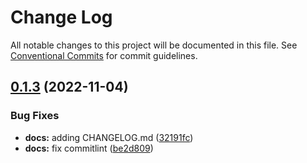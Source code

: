 # Change Log

All notable changes to this project will be documented in this file.
See [Conventional Commits](https://conventionalcommits.org) for commit guidelines.

## [0.1.3](https://github.com/nguyenvanquanthinh97/mono-repo/compare/v0.1.2...v0.1.3) (2022-11-04)

### Bug Fixes

- **docs:** adding CHANGELOG.md ([32191fc](https://github.com/nguyenvanquanthinh97/mono-repo/commit/32191fc50f19a9adba49f495c64ffc705392ddc7))
- **docs:** fix commitlint ([be2d809](https://github.com/nguyenvanquanthinh97/mono-repo/commit/be2d80991be0cf043ce50a092cf33c4359e5e87a))
